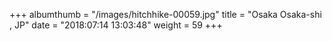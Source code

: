 +++
albumthumb = "/images/hitchhike-00059.jpg"
title = "Osaka Osaka-shi , JP"
date = "2018:07:14 13:03:48"
weight = 59
+++
